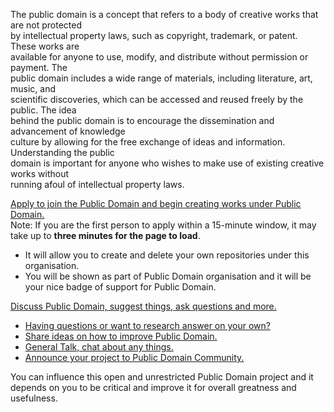 The public domain is a concept that refers to a body of creative works that are not protected  
by intellectual property laws, such as copyright, trademark, or patent. These works are  
available for anyone to use, modify, and distribute without permission or payment. The  
public domain includes a wide range of materials, including literature, art, music, and  
scientific discoveries, which can be accessed and reused freely by the public. The idea  
behind the public domain is to encourage the dissemination and advancement of knowledge   
culture by allowing for the free exchange of ideas and information. Understanding the public  
domain is important for anyone who wishes to make use of existing creative works without  
running afoul of intellectual property laws.  

[Apply to join the Public Domain and begin creating works under Public Domain.](https://auto-invitation.onrender.com)  
Note:  If you are the first person to apply within a 15-minute window, it may take up to **three minutes for the page to load**.
* It will allow you to create and delete your own repositories under this organisation.
* You will be shown as part of Public Domain organisation and it will be your nice badge of support for Public Domain.

[Discuss Public Domain, suggest things, ask questions and more.](https://github.com/orgs/publicdomain-nocopyright/discussions)  
   * [Having questions or want to research answer on your own?](https://github.com/orgs/publicdomain-nocopyright/discussions/categories/q-a)
   * [Share ideas on how to improve Public Domain.](https://github.com/orgs/publicdomain-nocopyright/discussions/categories/ideas)
   * [General Talk, chat about any things.](https://github.com/orgs/publicdomain-nocopyright/discussions/categories/general)
   * [Announce your project to Public Domain Community.](https://github.com/orgs/publicdomain-nocopyright/discussions/categories/show-and-tell)

You can influence this open and unrestricted Public Domain project and it depends on you to be critical and improve it for overall greatness and usefulness.
